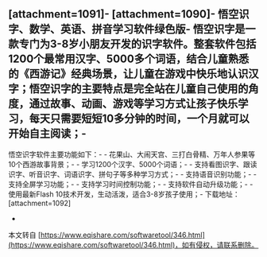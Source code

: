 \[attachment=1091\]-
\[attachment=1090\]-
悟空识字、数学、英语、拼音学习软件绿色版-
悟空识字是一款专门为3-8岁小朋友开发的识字软件。整套软件包括1200个最常用汉字、5000多个词语，结合儿童熟悉的《西游记》经典场景，让儿童在游戏中快乐地认识汉字；悟空识字的主要特点是完全站在儿童自己使用的角度，通过故事、动画、游戏等学习方式让孩子快乐学习，每天只需要短短10多分钟的时间，一个月就可以开始自主阅读；-
-
悟空识字软件主要功能如下：-
\- 花果山、大闹天宫、三打白骨精、万年人参果等10个西游故事背景；-
\- 学习1200个汉字、5000个词语；-
\- 支持看图识字、跟读识字、听音识字、词语识字、拼句子等多种学习方式；-
\- 支持语音识别功能；-
\- 支持全屏学习功能；-
\- 支持学习时间控制功能；-
\- 支持软件自动升级功能；-
\- 使用最新Flash 10技术开发，生动活泼，适合3-8岁孩子使用；-
下载地址：\[attachment=1092\]

-

本文转自 [https://www.eqishare.com/softwaretool/346.html](https://www.eqishare.com/softwaretool/346.html)，如有侵权，请联系删除。